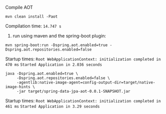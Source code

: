 Compile AOT

```shell
mvn clean install -Paot
```

Compilation time: `14.747 s`

1) run using maven and the spring-boot plugin:

```shell
mvn spring-boot:run -Dspring.aot.enabled=true -Dspring.aot.repositories.enabled=false
```

Startup times:
`Root WebApplicationContext: initialization completed in 470 ms`
`Started Application in 2.036 seconds`

```shell
java -Dspring.aot.enabled=true \
     -Dspring.aot.repositories.enabled=false \
     -agentlib:native-image-agent=config-output-dir=target/native-image-hints \
     -jar target/spring-data-jpa-aot-0.0.1-SNAPSHOT.jar
```

Startup times:
`Root WebApplicationContext: initialization completed in 461 ms`
`Started Application in 3.29 seconds`
